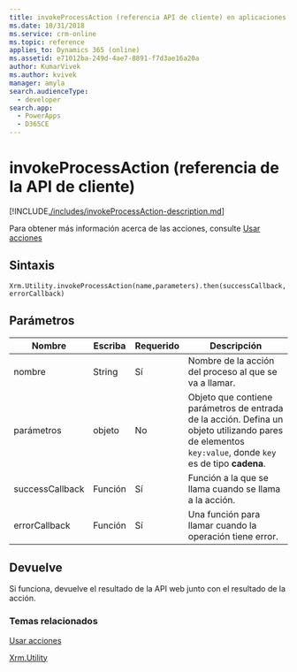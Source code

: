 ```yaml
---
title: invokeProcessAction (referencia API de cliente) en aplicaciones basadas en modelo| MicrosoftDocs
ms.date: 10/31/2018
ms.service: crm-online
ms.topic: reference
applies_to: Dynamics 365 (online)
ms.assetid: e71012ba-249d-4ae7-8891-f7d3ae16a20a
author: KumarVivek
ms.author: kvivek
manager: amyla
search.audienceType:
  - developer
search.app:
  - PowerApps
  - D365CE
---
```

# <a name="invokeprocessaction-client-api-reference"></a>invokeProcessAction (referencia de la API de cliente)



[!INCLUDE[./includes/invokeProcessAction-description.md](./includes/invokeProcessAction-description.md)] 

Para obtener más información acerca de las acciones, consulte [Usar acciones](/flow/actions)

## <a name="syntax"></a>Sintaxis

`Xrm.Utility.invokeProcessAction(name,parameters).then(successCallback, errorCallback)`

## <a name="parameters"></a>Parámetros

|Nombre |Escriba |Requerido |Descripción |
|---|---|---|---|
|nombre|String|Sí|Nombre de la acción del proceso al que se va a llamar.|
|parámetros|objeto|No|Objeto que contiene parámetros de entrada de la acción. Defina un objeto utilizando pares de elementos `key:value`, donde `key` es de tipo **cadena**.|
|successCallback |Función |Sí |Función a la que se llama cuando se llama a la acción.  |
|errorCallback |Función |Sí |Una función para llamar cuando la operación tiene error.  |

## <a name="returns"></a>Devuelve

Si funciona, devuelve el resultado de la API web junto con el resultado de la acción.

### <a name="related-topics"></a>Temas relacionados

[Usar acciones](/flow/actions)

[Xrm.Utility](../xrm-utility.md)


